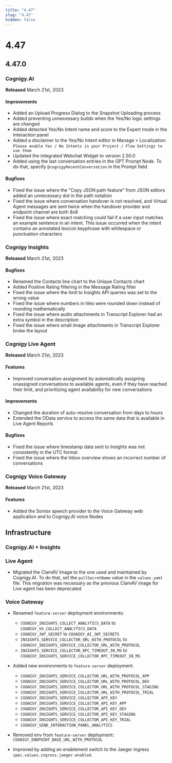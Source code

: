```yaml
---
title: "4.47"
slug: "4.47"
hidden: false
---
```


# 4.47 

## 4.47.0

### Cognigy.AI

**Released** March 21st, 2023

#### Improvements

- Added an Upload Progress Dialog to the Snapshot Uploading process
- Added preventing unnecessary builds when the Yes/No logic settings are changed
- Added detected Yes/No Intent name and score to the Expert mode in the Interaction panel
- Added a disclaimer to the Yes/No Intent editor in Manage > Localization: `Please enable Yes / No Intents in your Project / Flow Settings to use them`
- Updated the integrated Webchat Widget to version 2.50.0
- Added using the last conversation entries in the GPT Prompt Node. To do that, specify `@cognigyRecentConversation` in the Prompt field

#### Bugfixes

- Fixed the issue where the "Copy JSON path feature" from JSON editors added an unnecessary dot in the path notation
- Fixed the issue where conversation handover is not resolved, and Virtual Agent messages are sent twice when the handover provider and endpoint channel are both 8x8
- Fixed the issue where exact matching could fail if a user input matches an example sentence in an intent. This issue occurred when the intent contains an annotated lexicon keyphrase with whitespace or punctuation characters

### Cognigy Insights

**Released** March 21st, 2023

#### Bugfixes

- Renamed the Contacts line chart to the Unique Contacts chart
- Added Positive Rating filtering in the Message Rating filter
- Fixed the issue where the limit to Insights API queries was set to the wrong value
- Fixed the issue where numbers in tiles were rounded down instead of rounding mathematically
- Fixed the issue where audio attachments in Transcript Explorer had an extra symbol in the description
- Fixed the issue where small image attachments in Transcript Explorer broke the layout


### Cognigy Live Agent

**Released** March 21st, 2023

#### Features

- Improved conversation assignment by automatically assigning unassigned conversations to available agents, even if they have reached their limit, and prioritizing agent availability for new conversations

#### Improvements

- Changed the duration of auto-resolve conversation from days to hours
- Extended the OData service to access the same data that is available in Live Agent Reports

#### Bugfixes

- Fixed the issue where timestamp data sent to Insights was not consistently in the UTC format
- Fixed the issue where the Inbox overview shows an incorrect number of conversations

### Cognigy Voice Gateway

**Released** March 21st, 2023

#### Features

- Added the Soniox speech provider to the Voice Gateway web application and to Cognigy.AI voice Nodes

## Infrastructure

### Cognigy.AI + Insights

### Live Agent

- Migrated the ClamAV Image to the one used and maintained by Cognigy.AI. To do that, set the `pullSecretName` value in the `values.yaml` file. This migration was necessary as the previous ClamAV image for Live agent has been deprecated

### Voice Gateway

- Renamed `feature-server` deployment environments:
    -  `COGNIGY_INSIGHTS_COLLECT_ANALYTICS_DATA` to `COGNIGY_VG_COLLECT_ANALYTICS_DATA`
    -  `COGNIGY_JWT_SECRET` to `COGNIGY_AI_JWT_SECRETS`
    -  `INSIGHTS_SERVICE_COLLECTOR_URL_WITH_PROTOCOL` to `COGNIGY_INSIGHTS_SERVICE_COLLECTOR_URL_WITH_PROTOCOL`
    -  `INSIGHTS_SERVICE_COLLECTOR_RPC_TIMEOUT_IN_MS` to `COGNIGY_INSIGHTS_SERVICE_COLLECTOR_RPC_TIMEOUT_IN_MS`

- Added new environments to `feature-server` deployment:

    - `COGNIGY_INSIGHTS_SERVICE_COLLECTOR_URL_WITH_PROTOCOL_APP`
    - `COGNIGY_INSIGHTS_SERVICE_COLLECTOR_URL_WITH_PROTOCOL_DEV`
    - `COGNIGY_INSIGHTS_SERVICE_COLLECTOR_URL_WITH_PROTOCOL_STAGING`
    - `COGNIGY_INSIGHTS_SERVICE_COLLECTOR_URL_WITH_PROTOCOL_TRIAL`
    - `COGNIGY_INSIGHTS_SERVICE_COLLECTOR_API_KEY`
    - `COGNIGY_INSIGHTS_SERVICE_COLLECTOR_API_KEY_APP`
    - `COGNIGY_INSIGHTS_SERVICE_COLLECTOR_API_KEY_DEV`
    - `COGNIGY_INSIGHTS_SERVICE_COLLECTOR_API_KEY_STAGING`
    - `COGNIGY_INSIGHTS_SERVICE_COLLECTOR_API_KEY_TRIAL`
    - `COGNIGY_SEND_INTERACTION_PANEL_ANALYTICS`

- Removed env from `feature-server` deployment:   `COGNIGY_ENDPOINT_BASE_URL_WITH_PROTOCOL`
- Improved by adding an enablement switch to the Jaeger ingress `spec.values.ingress.jaeger.enabled`.